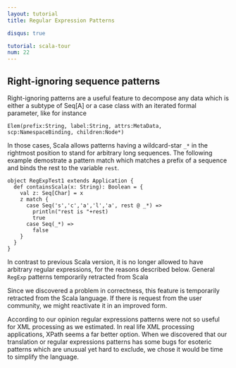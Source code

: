 ```yaml
---
layout: tutorial
title: Regular Expression Patterns

disqus: true

tutorial: scala-tour
num: 22
---
```


## Right-ignoring sequence patterns ##

Right-ignoring patterns are a useful feature to decompose any data which is either a subtype of Seq[A] or a case class with an iterated formal parameter, like for instance

    Elem(prefix:String, label:String, attrs:MetaData, scp:NamespaceBinding, children:Node*)

In those cases, Scala allows patterns having a wildcard-star `_*` in the rightmost position to stand for arbitrary long sequences.
The following example demostrate a pattern match which matches a prefix of a sequence and binds the rest to the variable `rest`.

    object RegExpTest1 extends Application {
      def containsScala(x: String): Boolean = {
        val z: Seq[Char] = x
        z match {
          case Seq('s','c','a','l','a', rest @ _*) =>
            println("rest is "+rest)
            true
          case Seq(_*) =>
            false
        }
      }
    }

In contrast to previous Scala version, it is no longer allowed to have arbitrary regular expressions, for the reasons described below.
General `RegExp` patterns temporarily retracted from Scala

Since we discovered a problem in correctness, this feature is temporarily retracted from the Scala language. If there is request from the user community, we might reactivate it in an improved form.

According to our opinion regular expressions patterns were not so useful for XML processing as we estimated. In real life XML processing applications, XPath seems a far better option. When we discovered that our translation or regular expressions patterns has some bugs for esoteric patterns which are unusual yet hard to exclude, we chose it would be time to simplify the language.
